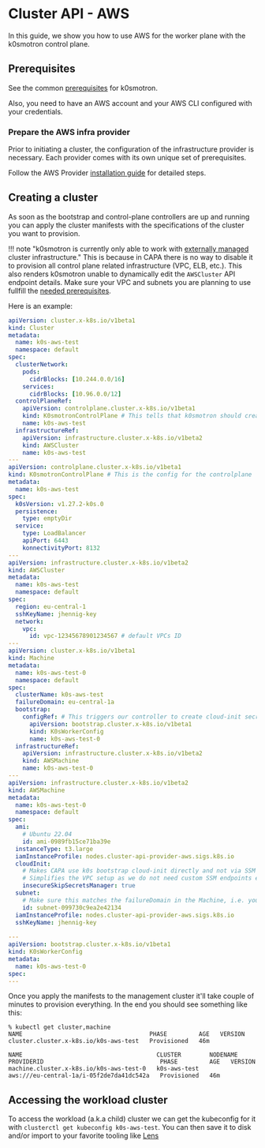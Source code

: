 # Cluster API - AWS

In this guide, we show you how to use AWS for the worker plane with the k0smotron control plane.

## Prerequisites

See the common [prerequisites](capi-examples.md#prerequisites) for k0smotron.

Also, you need to have an AWS account and your AWS CLI configured with your credentials.

### Prepare the AWS infra provider

Prior to initiating a cluster, the configuration of the infrastructure provider is necessary. Each provider comes with its own unique set of prerequisites.

Follow the AWS Provider [installation guide](https://cluster-api-aws.sigs.k8s.io/getting-started.html#initialize-the-management-cluster) for detailed steps.

## Creating a cluster

As soon as the bootstrap and control-plane controllers are up and running you can apply the cluster manifests with the specifications of the cluster you want to provision.

!!! note "k0smotron is currently only able to work with [externally managed](https://cluster-api-aws.sigs.k8s.io/topics/bring-your-own-aws-infrastructure.html) cluster infrastructure."
    This is because in CAPA there is no way to disable it to provision all control plane related infrastructure (VPC, ELB, etc.).
    This also renders k0smotron unable to dynamically edit the `AWSCluster` API endpoint details. Make sure your VPC and subnets you are planning to use fullfill the [needed prerequisites](https://cluster-api-aws.sigs.k8s.io/topics/bring-your-own-aws-infrastructure.html#prerequisites).

Here is an example:

```yaml
apiVersion: cluster.x-k8s.io/v1beta1
kind: Cluster
metadata:
  name: k0s-aws-test
  namespace: default
spec:
  clusterNetwork:
    pods:
      cidrBlocks: [10.244.0.0/16]
    services:
      cidrBlocks: [10.96.0.0/12]
  controlPlaneRef:
    apiVersion: controlplane.cluster.x-k8s.io/v1beta1
    kind: K0smotronControlPlane # This tells that k0smotron should create the controlplane
    name: k0s-aws-test
  infrastructureRef:
    apiVersion: infrastructure.cluster.x-k8s.io/v1beta2
    kind: AWSCluster
    name: k0s-aws-test
---
apiVersion: controlplane.cluster.x-k8s.io/v1beta1
kind: K0smotronControlPlane # This is the config for the controlplane
metadata:
  name: k0s-aws-test
spec:
  k0sVersion: v1.27.2-k0s.0
  persistence:
    type: emptyDir
  service:
    type: LoadBalancer
    apiPort: 6443
    konnectivityPort: 8132
---
apiVersion: infrastructure.cluster.x-k8s.io/v1beta2
kind: AWSCluster
metadata:
  name: k0s-aws-test
  namespace: default
spec:
  region: eu-central-1
  sshKeyName: jhennig-key
  network:
    vpc:
      id: vpc-12345678901234567 # default VPCs ID
---
apiVersion: cluster.x-k8s.io/v1beta1
kind: Machine
metadata:
  name: k0s-aws-test-0
  namespace: default
spec:
  clusterName: k0s-aws-test
  failureDomain: eu-central-1a
  bootstrap:
    configRef: # This triggers our controller to create cloud-init secret
      apiVersion: bootstrap.cluster.x-k8s.io/v1beta1
      kind: K0sWorkerConfig
      name: k0s-aws-test-0
  infrastructureRef:
    apiVersion: infrastructure.cluster.x-k8s.io/v1beta2
    kind: AWSMachine
    name: k0s-aws-test-0
---
apiVersion: infrastructure.cluster.x-k8s.io/v1beta2
kind: AWSMachine
metadata:
  name: k0s-aws-test-0
  namespace: default
spec:
  ami:
    # Ubuntu 22.04
    id: ami-0989fb15ce71ba39e
  instanceType: t3.large
  iamInstanceProfile: nodes.cluster-api-provider-aws.sigs.k8s.io
  cloudInit:
    # Makes CAPA use k0s bootstrap cloud-init directly and not via SSM
    # Simplifies the VPC setup as we do not need custom SSM endpoints etc.
    insecureSkipSecretsManager: true
  subnet:
    # Make sure this matches the failureDomain in the Machine, i.e. you pick the subnet ID for the AZ
    id: subnet-099730c9ea2e42134
  iamInstanceProfile: nodes.cluster-api-provider-aws.sigs.k8s.io
  sshKeyName: jhennig-key
    
---
apiVersion: bootstrap.cluster.x-k8s.io/v1beta1
kind: K0sWorkerConfig
metadata:
  name: k0s-aws-test-0
spec:
---
```

Once you apply the manifests to the management cluster it'll take couple of minutes to provision everything. In the end you should see something like this:

```shell
% kubectl get cluster,machine
NAME                                    PHASE         AGE   VERSION
cluster.cluster.x-k8s.io/k0s-aws-test   Provisioned   46m   

NAME                                      CLUSTER        NODENAME   PROVIDERID                                 PHASE         AGE   VERSION
machine.cluster.x-k8s.io/k0s-aws-test-0   k0s-aws-test              aws:///eu-central-1a/i-05f2de7da41dc542a   Provisioned   46m   
```

## Accessing the workload cluster

To access the workload (a.k.a child) cluster we can get the kubeconfig for it with `clusterctl get kubeconfig k0s-aws-test`. You can then save it to disk and/or import to your favorite tooling like [Lens](https://k8slens.dev)